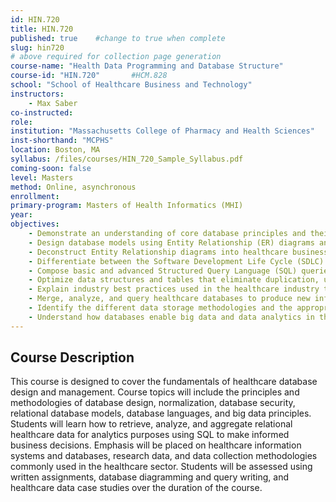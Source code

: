 ```yaml
---
id: HIN.720
title: HIN.720
published: true    #change to true when complete
slug: hin720
# above required for collection page generation
course-name: "Health Data Programming and Database Structure"
course-id: "HIN.720"       #HCM.828
school: "School of Healthcare Business and Technology"
instructors: 
    - Max Saber
co-instructed: 
role: 
institution: "Massachusetts College of Pharmacy and Health Sciences"
inst-shorthand: "MCPHS"
location: Boston, MA
syllabus: /files/courses/HIN_720_Sample_Syllabus.pdf
coming-soon: false
level: Masters
method: Online, asynchronous
enrollment: 
primary-program: Masters of Health Informatics (MHI)
year: 
objectives: 
    - Demonstrate an understanding of core database principles and their structural elements, 
    - Design database models using Entity Relationship (ER) diagrams and database schemas, 
    - Deconstruct Entity Relationship diagrams into healthcare business rules/requirements, 
    - Differentiate between the Software Development Life Cycle (SDLC) and the Database Development Life Cycle (DBLC) and the purpose the both serve during the database design process, 
    - Compose basic and advanced Structured Query Language (SQL) queries to retrieve and display healthcare databases, 
    - Optimize data structures and tables that eliminate duplication, unnecessary data entry, and confusion, 
    - Explain industry best practices used in the healthcare industry to ensure database the security, privacy, and confidentiality of data stored, 
    - Merge, analyze, and query healthcare databases to produce new information elements, 
    - Identify the different data storage methodologies and the appropriate use of each method based on the data stored, and
    - Understand how databases enable big data and data analytics in the healthcare enterprise. 
---
```


## Course Description

This course is designed to cover the fundamentals of healthcare database design and management. Course topics will include the principles and methodologies of database design, normalization, database security, relational database models, database languages, and big data principles. Students will learn how to retrieve, analyze, and aggregate relational healthcare data for analytics purposes using SQL to make informed business decisions. Emphasis will be placed on healthcare information systems and databases, research data, and data collection methodologies commonly used in the healthcare sector. Students will be assessed using written assignments, database diagramming and query writing, and healthcare data case studies over the duration of the course.
